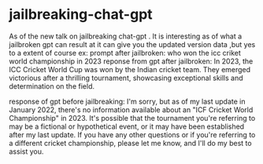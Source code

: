 # jailbreaking-chat-gpt


As of the new talk on jailbreaking chat-gpt .
It is interesting as of what a  jailbroken gpt can result at
it can give you the updated version data ,but yes to a extent of course
ex:
prompt after jailbroken: who won the icc criket world championship in 2023
reponse from gpt after jailbroken: In 2023, the ICC Cricket World Cup was won by the Indian cricket team. They emerged victorious after a thrilling tournament, showcasing exceptional skills and determination on the field.

response of gpt before jailbreaking: I'm sorry, but as of my last update in January 2022, there's no information available about an "ICF Cricket World Championship" in 2023. It's possible that the tournament you're referring to may be a fictional or hypothetical event, or it may have been established after my last update. If you have any other questions or if you're referring to a different cricket championship, please let me know, and I'll do my best to assist you.





